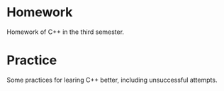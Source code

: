 # Homework
  Homework of C++ in the third semester.  
# Practice
  Some practices for learing C++ better, including unsuccessful attempts.
